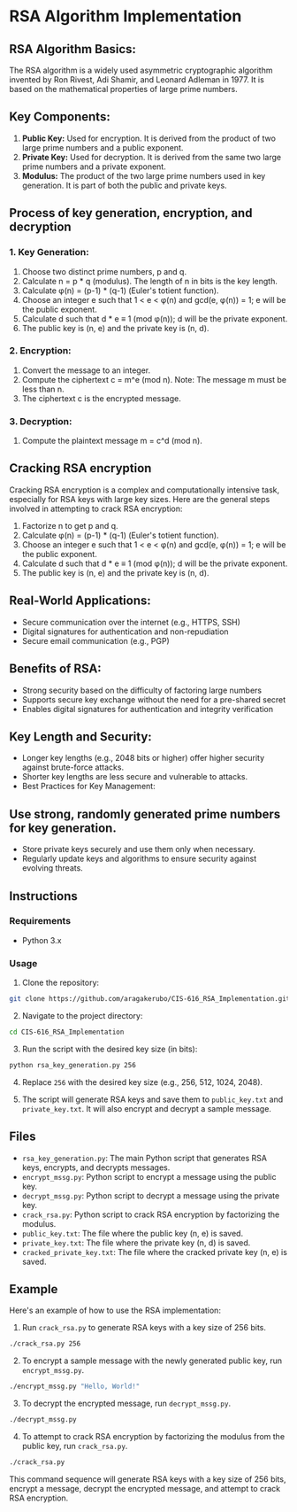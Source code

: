 # RSA Algorithm Implementation

## RSA Algorithm Basics:

The RSA algorithm is a widely used asymmetric cryptographic algorithm invented by Ron Rivest, Adi Shamir, and Leonard Adleman in 1977. It is based on the mathematical properties of large prime numbers.

## Key Components:

1. **Public Key:** Used for encryption. It is derived from the product of two large prime numbers and a public exponent.
2. **Private Key:** Used for decryption. It is derived from the same two large prime numbers and a private exponent.
3. **Modulus:** The product of the two large prime numbers used in key generation. It is part of both the public and private keys.

## Process of key generation, encryption, and decryption

### 1. Key Generation:

1. Choose two distinct prime numbers, p and q.
2. Calculate n = p \* q (modulus). The length of n in bits is the key length.
3. Calculate φ(n) = (p-1) \* (q-1) (Euler's totient function).
4. Choose an integer e such that 1 < e < φ(n) and gcd(e, φ(n)) = 1; e will be the public exponent.
5. Calculate d such that d \* e ≡ 1 (mod φ(n)); d will be the private exponent.
6. The public key is (n, e) and the private key is (n, d).

### 2. Encryption:

1. Convert the message to an integer.
2. Compute the ciphertext c = m^e (mod n). Note: The message m must be less than n.
3. The ciphertext c is the encrypted message.

### 3. Decryption:

1. Compute the plaintext message m = c^d (mod n).

## Cracking RSA encryption

Cracking RSA encryption is a complex and computationally intensive task, especially for RSA keys with large key sizes.
Here are the general steps involved in attempting to crack RSA encryption:

1. Factorize n to get p and q.
2. Calculate φ(n) = (p-1) \* (q-1) (Euler's totient function).
3. Choose an integer e such that 1 < e < φ(n) and gcd(e, φ(n)) = 1; e will be the public exponent.
4. Calculate d such that d \* e ≡ 1 (mod φ(n)); d will be the private exponent.
5. The public key is (n, e) and the private key is (n, d).

## Real-World Applications:

-   Secure communication over the internet (e.g., HTTPS, SSH)
-   Digital signatures for authentication and non-repudiation
-   Secure email communication (e.g., PGP)

## Benefits of RSA:

-   Strong security based on the difficulty of factoring large numbers
-   Supports secure key exchange without the need for a pre-shared secret
-   Enables digital signatures for authentication and integrity verification

## Key Length and Security:

-   Longer key lengths (e.g., 2048 bits or higher) offer higher security against brute-force attacks.
-   Shorter key lengths are less secure and vulnerable to attacks.
-   Best Practices for Key Management:

## Use strong, randomly generated prime numbers for key generation.

-   Store private keys securely and use them only when necessary.
-   Regularly update keys and algorithms to ensure security against evolving threats.

## Instructions

### Requirements

-   Python 3.x

### Usage

1. Clone the repository:

```bash
git clone https://github.com/aragakerubo/CIS-616_RSA_Implementation.git
```

2. Navigate to the project directory:

```bash
cd CIS-616_RSA_Implementation
```

3. Run the script with the desired key size (in bits):

```bash
python rsa_key_generation.py 256
```

4. Replace `256` with the desired key size (e.g., 256, 512, 1024, 2048).

5. The script will generate RSA keys and save them to `public_key.txt` and `private_key.txt`. It will also encrypt and decrypt a sample message.

## Files

-   `rsa_key_generation.py`: The main Python script that generates RSA keys, encrypts, and decrypts messages.
-   `encrypt_mssg.py`: Python script to encrypt a message using the public key.
-   `decrypt_mssg.py`: Python script to decrypt a message using the private key.
-   `crack_rsa.py`: Python script to crack RSA encryption by factorizing the modulus.
-   `public_key.txt`: The file where the public key (n, e) is saved.
-   `private_key.txt`: The file where the private key (n, d) is saved.
-   `cracked_private_key.txt`: The file where the cracked private key (n, e) is saved.

## Example

Here's an example of how to use the RSA implementation:

1. Run `crack_rsa.py` to generate RSA keys with a key size of 256 bits.

```bash
./crack_rsa.py 256
```

2. To encrypt a sample message with the newly generated public key, run `encrypt_mssg.py`.

```bash
./encrypt_mssg.py "Hello, World!"
```

3. To decrypt the encrypted message, run `decrypt_mssg.py`.

```bash
./decrypt_mssg.py
```

4. To attempt to crack RSA encryption by factorizing the modulus from the public key, run `crack_rsa.py`.

```bash
./crack_rsa.py
```

This command sequence will generate RSA keys with a key size of 256 bits, encrypt a message, decrypt the encrypted message, and attempt to crack RSA encryption.
